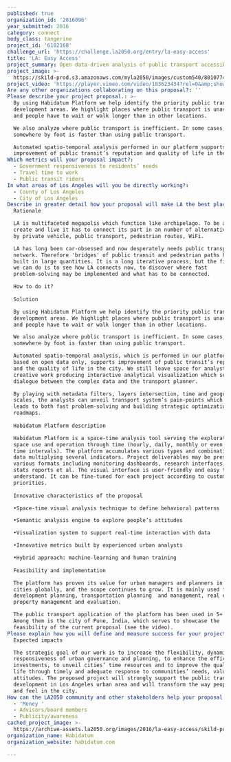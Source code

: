 ```yaml
---
published: true
organization_id: '2016096'
year_submitted: 2016
category: connect
body_class: tangerine
project_id: '6102168'
challenge_url: 'https://challenge.la2050.org/entry/la-easy-access'
title: 'LA: Easy Access'
project_summary: Open data-driven analysis of public transport accessibility in space-time
project_image: >-
  https://skild-prod.s3.amazonaws.com/myla2050/images/custom540/8010774165741-team91.png
project_video: 'https://player.vimeo.com/video/183623434?rel=0&amp;showinfo=0'
Are any other organizations collaborating on this proposal?: ''
Please describe your project proposal.: >-
  By using Habidatum Platform we help identify the priority public transport
  development areas. We highlight places where public transport is unavailable,
  and people have to wait or walk longer than in other locations.

  We also analyze where public transport is inefficient. In some cases, getting
  somewhere by foot is faster than using public transport. 

  Automated spatio-temporal analysis performed in our platform supports
  improvement of public transit’s reputation and quality of life in the city.
Which metrics will your proposal impact?​:
  - Government responsiveness to residents’ needs
  - Travel time to work
  - Public transit riders
In what areas of Los Angeles will you be directly working?:
  - County of Los Angeles
  - City of Los Angeles
Describe in greater detail how your proposal will make LA the best place.: >-
  Rationale

  LA is multifaceted megapolis which function like archipelago. To be a place to
  create and live it has to connect its part in an number of alternative ways:
  by private vehicle, public transport, pedestrian routes, WiFi. 

  LA has long been car-obsessed and now desperately needs public transportation
  network. Therefore 'bridges' of public transit and pedestrian paths have to be
  built in large quantities. It is a long iterative process, but the first thing
  we can do is to see how LA connects now, to discover where fast
  problem-solving may be implemented and what has to be connected.

  How to do it?
   
  Solution

  By using Habidatum Platform we help identify the priority public transport
  development areas. We highlight places where public transport is unavailable,
  and people have to wait or walk longer than in other locations.

  We also analyze where public transport is inefficient. In some cases, getting
  somewhere by foot is faster than using public transport. 

  Automated spatio-temporal analysis, which is performed in our platform and
  based on open data only, supports improvement of public transit’s reputation
  and the quality of life in the city. We still leave space for analysts’
  creative work producing interactive analytical visualization which sets a
  dialogue between the complex data and the transport planner.

  By playing with metadata filters, layers intersection, time and geographical
  scales, the analysts can unveil transport system’s pain-points which further
  leads to both fast problem-solving and building strategic optimization
  roadmaps.
   
  Habidatum Platform description

  Habidatum Platform is a space-time analysis tool serving the exploration of
  space use and operation through time (hourly, daily, monthly or even annual
  time intervals). The platform accumulates various types and combinations of
  data multiplying several indicators. Project deliverables may be presented in
  various formats including monitoring dashboards, research interfaces, text &
  stats reports et al. The visual interface is user-friendly and easy to
  understand. It can be fine-tuned for each project according to customer’s
  priorities.
   
  Innovative characteristics of the proposal

  •Space-time visual analysis technique to define behavioral patterns

  •Semantic analysis engine to explore people’s attitudes

  •Visualization system to support real-time interaction with data

  •Innovative metrics built by experienced urban analysts

  •Hybrid approach: machine-learning and human training
   
  Feasibility and implementation

  The platform has proven its value for urban managers and planners in 15+
  cities globally, and the scope continues to grow. It is mainly used for area
  development planning, transportation planning  and management, real estate
  property management and evaluation.

  The public transport application of the platform has been used in 5+ cities.
  Among them is the city of Pune, India, which serves to showcase the
  feasibility of the current proposal (see the video).
Please explain how you will define and measure success for your project.​: >-
  Expected impacts

  The strategic goal of our work is to increase the flexibility, dynamism and
  responsiveness of urban governance and planning, to enhance the efficiency of
  investments, to unveil cities’ time resources and to improve the quality of
  life through timely and adequate response to communities’ needs, values and
  attitudes. The proposed project will strongly support the public transport
  development in Los Angeles urban area and will transform the way people move
  and feel in the city.
How can the LA2050 community and other stakeholders help your proposal succeed?:
  - 'Money '
  - Advisors/board members
  - Publicity/awareness
cached_project_image: >-
  https://archive-assets.la2050.org/images/2016/la-easy-access/skild-prod.s3.amazonaws.com/myla2050/images/custom540/8010774165741-team91.png
organization_name: Habidatum
organization_website: habidatum.com

---
```

